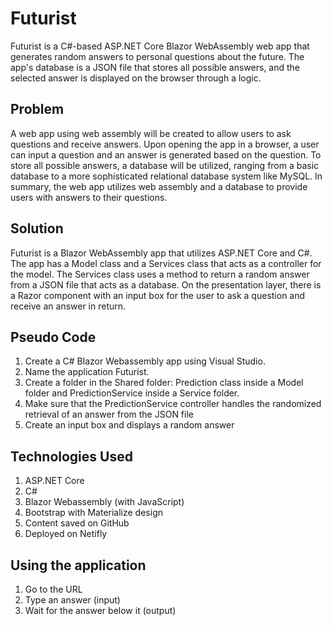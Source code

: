 # Futurist
Futurist is a C#-based ASP.NET Core Blazor WebAssembly web app that generates random answers to personal questions about the future. The app's database is a JSON file that stores all possible answers, and the selected answer is displayed on the browser through a logic.

## Problem
A web app using web assembly will be created to allow users to ask questions and receive answers. Upon opening the app in a browser, a user can input a question and an answer is generated based on the question. To store all possible answers, a database will be utilized, ranging from a basic database to a more sophisticated relational database system like MySQL. In summary, the web app utilizes web assembly and a database to provide users with answers to their questions.

## Solution
Futurist is a Blazor WebAssembly app that utilizes ASP.NET Core and C#. The app has a Model class and a Services class that acts as a controller for the model. The Services class uses a method to return a random answer from a JSON file that acts as a database. On the presentation layer, there is a Razor component with an input box for the user to ask a question and receive an answer in return.

## Pseudo Code
1. Create a C# Blazor Webassembly app using Visual Studio.
2. Name the application Futurist.
3. Create a folder in the Shared folder: Prediction class inside a Model folder and PredictionService inside a Service folder.
4. Make sure that the PredictionService controller handles the randomized retrieval of an answer from the JSON file
6. Create an input box and displays a random answer 

## Technologies Used
1. ASP.NET Core
2. C#
3. Blazor Webassembly (with JavaScript)
4. Bootstrap with Materialize design
5. Content saved on GitHub
6. Deployed on Netifly 

## Using the application
1. Go to the URL
2. Type an answer (input)
3. Wait for the answer below it (output)